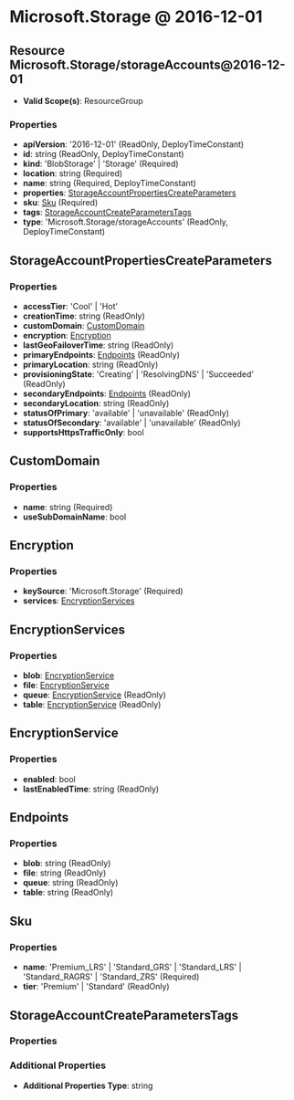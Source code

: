 # Microsoft.Storage @ 2016-12-01

## Resource Microsoft.Storage/storageAccounts@2016-12-01
* **Valid Scope(s)**: ResourceGroup
### Properties
* **apiVersion**: '2016-12-01' (ReadOnly, DeployTimeConstant)
* **id**: string (ReadOnly, DeployTimeConstant)
* **kind**: 'BlobStorage' | 'Storage' (Required)
* **location**: string (Required)
* **name**: string (Required, DeployTimeConstant)
* **properties**: [StorageAccountPropertiesCreateParameters](#storageaccountpropertiescreateparameters)
* **sku**: [Sku](#sku) (Required)
* **tags**: [StorageAccountCreateParametersTags](#storageaccountcreateparameterstags)
* **type**: 'Microsoft.Storage/storageAccounts' (ReadOnly, DeployTimeConstant)

## StorageAccountPropertiesCreateParameters
### Properties
* **accessTier**: 'Cool' | 'Hot'
* **creationTime**: string (ReadOnly)
* **customDomain**: [CustomDomain](#customdomain)
* **encryption**: [Encryption](#encryption)
* **lastGeoFailoverTime**: string (ReadOnly)
* **primaryEndpoints**: [Endpoints](#endpoints) (ReadOnly)
* **primaryLocation**: string (ReadOnly)
* **provisioningState**: 'Creating' | 'ResolvingDNS' | 'Succeeded' (ReadOnly)
* **secondaryEndpoints**: [Endpoints](#endpoints) (ReadOnly)
* **secondaryLocation**: string (ReadOnly)
* **statusOfPrimary**: 'available' | 'unavailable' (ReadOnly)
* **statusOfSecondary**: 'available' | 'unavailable' (ReadOnly)
* **supportsHttpsTrafficOnly**: bool

## CustomDomain
### Properties
* **name**: string (Required)
* **useSubDomainName**: bool

## Encryption
### Properties
* **keySource**: 'Microsoft.Storage' (Required)
* **services**: [EncryptionServices](#encryptionservices)

## EncryptionServices
### Properties
* **blob**: [EncryptionService](#encryptionservice)
* **file**: [EncryptionService](#encryptionservice)
* **queue**: [EncryptionService](#encryptionservice) (ReadOnly)
* **table**: [EncryptionService](#encryptionservice) (ReadOnly)

## EncryptionService
### Properties
* **enabled**: bool
* **lastEnabledTime**: string (ReadOnly)

## Endpoints
### Properties
* **blob**: string (ReadOnly)
* **file**: string (ReadOnly)
* **queue**: string (ReadOnly)
* **table**: string (ReadOnly)

## Sku
### Properties
* **name**: 'Premium_LRS' | 'Standard_GRS' | 'Standard_LRS' | 'Standard_RAGRS' | 'Standard_ZRS' (Required)
* **tier**: 'Premium' | 'Standard' (ReadOnly)

## StorageAccountCreateParametersTags
### Properties
### Additional Properties
* **Additional Properties Type**: string

